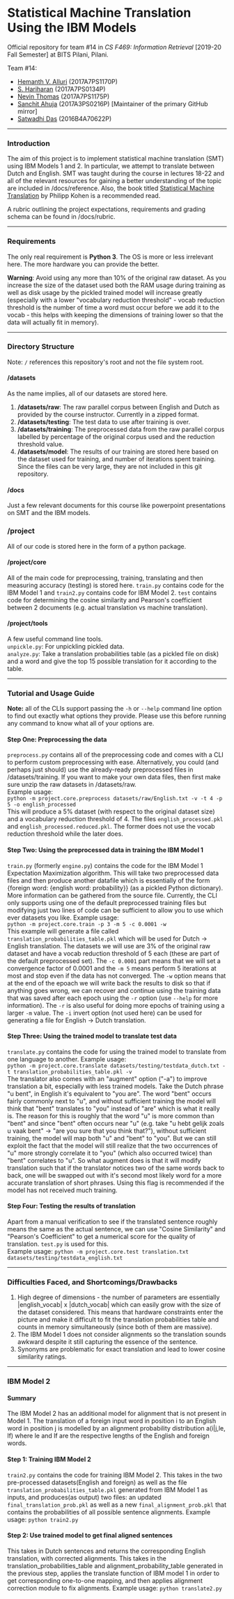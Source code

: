 # Statistical Machine Translation Using the IBM Models
Official repository for team #14 in *CS F469: Information Retrieval* [2019-20 Fall Semester]
at BITS Pilani, Pilani.  

Team #14:
  - [Hemanth V. Alluri](https://github.com/Hypro999) (2017A7PS1170P)
  - [S. Hariharan](https://github.com/hariharan-srikrishnan) (2017A7PS0134P)
  - [Nevin Thomas](https://github.com/lesasi) (2017A7PS1175P)
  - [Sanchit Ahuja](https://github.com/sanchit-ahuja) (2017A3PS0216P) [Maintainer of the
  primary GitHub mirror]
  - [Satwadhi Das](https://github.com/SatwadhiDas) (2016B4A70622P)

<hr>

### Introduction
The aim of this project is to implement statistical machine translation (SMT) using IBM
Models 1 and 2. In particular, we attempt to translate between Dutch and English. SMT was
taught during the course in lectures 18-22 and all of the relevant resources for gaining a
better understanding of the topic are included in /docs/reference. Also, the book titled
[Statistical Machine Translation](http://www.statmt.org/book/) by Philipp Kohen is a
recommended read.

A rubric outlining the project expectations, requirements and grading schema can be found
in /docs/rubric.

<hr>

### Requirements
The only real requirement is **Python 3**. The OS is more or less irrelevant here. The more
hardware you can provide the better.  

**Warning**: Avoid using any more than 10% of the original raw dataset. As you increase the
size of the dataset used both the RAM usage during training as well as disk usage by the
pickled trained model will increase greatly (especially with a lower "vocabulary reduction
threshold" - vocab reduction threshold is the number of time a word must occur before we
add it to the vocab - this helps with keeping the dimensions of training lower so that the
data will actually fit in memory).

<hr>

### Directory Structure
Note: `/` references this repository's root and not the file system root.

#### /datasets
As the name implies, all of our datasets are stored here.
1. **/datasets/raw**: The raw parallel corpus between English and Dutch as provided by the
course instructor. Currently in a zipped format.
2. **/datasets/testing**: The test data to use after training is over.
3. **/datasets/training**: The preprocessed data from the raw parallel corpus labelled by
percentage of the original corpus used and the reduction threshold value.
4. **/datasets/model**: The results of our training are stored here based on the dataset used
for training, and number of iterations spent training. Since the files can be very large,
they are not included in this git repository.

#### /docs
Just a few relevant documents for this course like powerpoint presentations on SMT and the IBM models.

### /project
All of our code is stored here in the form of a python package.

#### /project/core
All of the main code for preprocessing, training, translating and then measuring accuracy
(testing) is stored here. `train.py` contains code for the IBM Model 1 and `train2.py` contains
code for IBM Model 2. `test` contains code for determining the cosine similarity and Pearson's
coefficient between 2 documents (e.g. actual translation vs machine translation).

#### /project/tools
A few useful command line tools.  
  `unpickle.py`: For unpickling pickled data.  
  `analyze.py`: Take a translation probabilities table (as a pickled file on disk) and a word
   and give the top 15 possible translation for it according to the table.

<hr>

### Tutorial and Usage Guide
**Note:** all of the CLIs support passing the `-h` or `--help` command line option to find out
exactly what options they provide. Please use this before running any command to know what all
of your options are.

#### Step One: Preprocessing the data
`preprocess.py` contains all of the preprocessing code and comes with a CLI to perform
custom preprocessing with ease. Alternatively, you could (and perhaps just should) use
the already-ready preprocessed files in /datasets/training. If you want to make your own
data files, then first make sure unzip the raw datasets in /datasets/raw.   
Example usage:   
`python -m project.core.preprocess datasets/raw/English.txt -v -t 4 -p 5 -o english_processed`  
This will produce a 5% dataset (with respect to the original dataset size) and a vocabulary
reduction threshold of 4. The files `english_processed.pkl` and `english_processed.reduced.pkl`.
The former does not use the vocab reduction threshold while the later does.

#### Step Two: Using the preprocessed data in training the IBM Model 1
`train.py` (formerly `engine.py`) contains the code for the IBM Model 1 Expectation Maximization
algorithm. This will take two preprocessed data files and then produce another datafile which
is essentially of the form {foreign word: {english word: probability}} (as a pickled Python
dictionary). More information can be gathered from the source file. Currently, the CLI only
supports using one of the default preprocessed training files but modifying just two lines
of code can be sufficient to allow you to use which ever datasets you like.
Example usage:  
`python -m project.core.train -p 3 -m 5 -c 0.0001 -w`  
This example will generate a file called `translation_probabilities_table.pkl` which will be
used for Dutch -> English translation. The datasets we will use are 3% of the original raw
dataset and have a vocab reduction threshold of 5 each (these are part of the default preprocessed
set). The `-c 0.0001` part means that we will set a convergence factor of 0.0001 and the `-m 5`
means perform 5 iterations at most and stop even if the data has not converged. The `-w` option
means that at the end of the epoach we will write back the results to disk so that if anything
goes wrong, we can recover and continue using the training data that was saved after each epoch
using the `-r` option (use `--help` for more information). The `-r` is also useful for doing
more epochs of training using a larger `-m` value.  The `-i` invert option (not used here) can be
used for generating a file for English -> Dutch translation.

#### Step Three: Using the trained model to translate test data
`translate.py` contains the code for using the trained model to translate from one language to
another.
Example usage:  
`python -m project.core.translate datasets/testing/testdata_dutch.txt -t translation_probabilities_table.pkl -v`  
The translator also comes with an "augment" option ("-a") to improve translation a bit,
especially with less trained models. Take the Dutch phrase "u bent", in English it's
equivalent to "you are". The word "bent" occurs fairly commonly next to "u", and without
sufficient training the model will think that "bent" translates to "you" instead of "are"
which is what it really is. The reason for this is roughly that the word "u" is more common
than "bent" and since "bent" often occurs near "u" (e.g. take "u hebt gelijk zoals u vaak
bent" -> "are you sure that you think that?"), without sufficient training, the model will map
both "u" and "bent" to "you". But we can still exploit the fact that the model will still realize
that the two occurrences of "u" more strongly correlate it to "you" (which also occurred twice)
than "bent" correlates to "u". So what augment does is that it will modify translation such that
if the translator notices two of the same words back to back, one will be swapped out with it's
second most likely word for a more accurate translation of short phrases. Using this flag is
recommended if the model has not received much training.

#### Step Four: Testing the results of translation
Apart from a manual verification to see if the translated sentence roughly means the same as the
actual sentence, we can use "Cosine Similarity" and "Pearson's Coefficient" to get a numerical
score for the quality of translation. `test.py` is used for this.  
Example usage:
`python -m project.core.test translation.txt datasets/testing/testdata_english.txt`

<hr>

### Difficulties Faced, and Shortcomings/Drawbacks
1. High degree of dimensions - the number of parameters are essentially |english_vocab| x
|dutch_vocab| which can easily grow with the size of the dataset considered. This means that
hardware constraints enter the picture and make it difficult to fit the translation probabilities
table and counts in memory simultaneously (since both of them are massive).
2. The IBM Model 1 does not consider alignments so the translation sounds awkward despite it still
capturing the essence of the sentence.
4. Synonyms are problematic for exact translation and lead to lower cosine similarity ratings.

<hr>

### IBM Model 2

#### Summary
The IBM Model 2 has an additional model for alignment that is not present in Model 1. The translation
of a foreign input word in position i to an English word in position j is modelled by an alignment
probability distribution a(i|j,le, lf) where le and lf are the respective lengths of the English and foreign
words.

#### Step 1: Training IBM Model 2
`train2.py` contains the code for training IBM Model 2. This takes in the two pre-processed datasets(English
and foreign) as well as the file `translation_probabilities_table.pkl` generated from IBM Model 1 as inputs,
and produces(as output) two files: an updated `final_translation_prob.pkl` as well as a new
`final_alignment_prob.pkl` that contains the probabilities of all possible sentence alignments.
Example usage:
`python train2.py`

#### Step 2: Use trained model to get final aligned sentences
This takes in Dutch sentences and returns the corresponding English translation, with corrected
alignments.
This takes in the translation_probabilities_table and alignment_probability_table generated in the
previous step, applies the translate function of IBM model 1 in order to get corresponding one-to-one
mapping, and then applies alignment correction module to fix alignments.
Example usage:
`python translate2.py`
